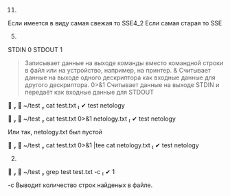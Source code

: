 
11. 

Если имеется в виду самая свежая то SSE4_2
Если самая старая то SSE



5. 

STDIN	0
STDOUT	1

>	Записывает данные на выходе команды вместо командной строки в файл или на устройство, например, на принтер.
>&	Считывает данные на выходе одного дескриптора как входные данные для другого дескриптора.
0>&1 Считывает данные на выходе STDIN и передаёт как входные данные для STDOUT

    ~/test  cat test.txt                                                             ✔ 
test
netology

   ~/test  cat test.txt 0>&1 netology.txt                                           ✔ 
test
netology

Или так, netology.txt был пустой

    ~/test  cat test.txt 0>&1 |tee cat netology.txt                                  ✔ 
test
netology



2. 

   ~/test  grep test test.txt -c                                                     ✔ 
1

-c Выводит количество строк найденых в файле.
